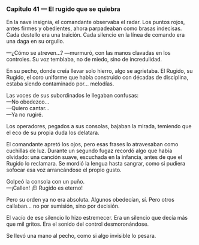 ### Capítulo 41 — El rugido que se quiebra

En la nave insignia, el comandante observaba el radar. Los puntos rojos, antes firmes y obedientes, ahora parpadeaban como brasas indecisas. Cada destello era una traición. Cada silencio en la línea de comando era una daga en su orgullo.

—¿Cómo se atreven…? —murmuró, con las manos clavadas en los controles. Su voz temblaba, no de miedo, sino de incredulidad.

En su pecho, donde creía llevar solo hierro, algo se agrietaba. El Rugido, su Rugido, el coro uniforme que había construido con décadas de disciplina, estaba siendo contaminado por… melodías.

Las voces de sus subordinados le llegaban confusas:  
—No obedezco…  
—Quiero cantar…  
—Ya no rugiré.

Los operadores, pegados a sus consolas, bajaban la mirada, temiendo que el eco de su propia duda los delatara.

El comandante apretó los ojos, pero esas frases lo atravesaban como cuchillas de luz. Durante un segundo fugaz recordó algo que había olvidado: una canción suave, escuchada en la infancia, antes de que el Rugido lo reclamara. Se mordió la lengua hasta sangrar, como si pudiera sofocar esa voz arrancándose el propio gusto.

Golpeó la consola con un puño.  
—¡Callen! ¡El Rugido es eterno!

Pero su orden ya no era absoluta. Algunos obedecían, sí. Pero otros callaban… no por sumisión, sino por decisión.

El vacío de ese silencio lo hizo estremecer. Era un silencio que decía más que mil gritos. Era el sonido del control desmoronándose.

Se llevó una mano al pecho, como si algo invisible lo pesara.
